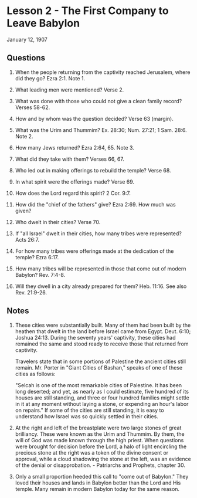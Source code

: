 # Lesson 2 - The First Company to Leave Babylon

January 12, 1907

## Questions

1. When the people returning from the captivity reached Jerusalem, where did they go? Ezra 2:1. Note 1.

2. What leading men were mentioned? Verse 2.

3. What was done with those who could not give a clean family record? Verses 58-62.

4. How and by whom was the question decided? Verse 63 (margin).

5. What was the Urim and Thummim? Ex. 28:30; Num. 27:21; 1 Sam. 28:6. Note 2.

6. How many Jews returned? Ezra 2:64, 65. Note 3.

7. What did they take with them? Verses 66, 67.

8. Who led out in making offerings to rebuild the temple? Verse 68.

9. In what spirit were the offerings made? Verse 69.

10. How does the Lord regard this spirit? 2 Cor. 9:7.

11. How did the "chief of the fathers" give? Ezra 2:69. How much was given?

12. Who dwelt in their cities? Verse 70.

13. If "all Israel" dwelt in their cities, how many tribes were represented? Acts 26:7.

14. For how many tribes were offerings made at the dedication of the temple? Ezra 6:17.

15. How many tribes will be represented in those that come out of modern Babylon? Rev. 7:4-8.

16. Will they dwell in a city already prepared for them? Heb. 11:16. See also Rev. 21:9-26.

## Notes

1. These cities were substantially built. Many of them had been built by the heathen that dwelt in the land before Israel came from Egypt. Deut. 6:10; Joshua 24:13. During the seventy years' captivity, these cities had remained the same and stood ready to receive those that returned from captivity.

   Travelers state that in some portions of Palestine the ancient cities still remain. Mr. Porter in "Giant Cities of Bashan," speaks of one of these cities as follows:
   
   "Selcah is one of the most remarkable cities of Palestine. It has been long deserted; and yet, as nearly as I could estimate, five hundred of its houses are still standing, and three or four hundred families might settle in it at any moment without laying a stone, or expending an hour's labor on repairs." If some of the cities are still standing, it is easy to understand how Israel was so quickly settled in their cities.

2. At the right and left of the breastplate were two large stones of great brilliancy. These were known as the Urim and Thummim. By them, the will of God was made known through the high priest. When questions were brought for decision before the Lord, a halo of light encircling the precious stone at the right was a token of the divine consent or approval, while a cloud shadowing the stone at the left, was an evidence of the denial or disapprobation. - Patriarchs and Prophets, chapter 30.

3. Only a small proportion heeded this call to "come out of Babylon." They loved their houses and lands in Babylon better than the Lord and His temple. Many remain in modern Babylon today for the same reason.